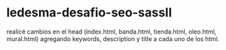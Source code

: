 # ledesma-desafio-seo-sassII

realicé cambios en el head (index.html, banda.html, tienda.html, oleo.html, mural.html) agregando keywords, description y title a cada uno de los html.
